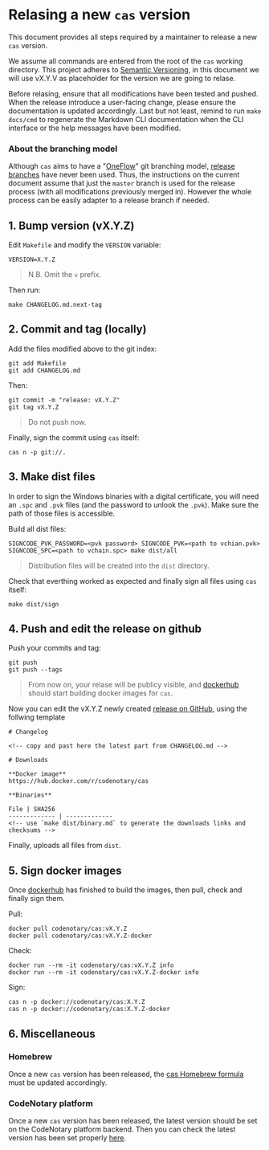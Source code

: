 # Relasing a new `cas` version

This document provides all steps required by a maintainer to release a new `cas` version.

We assume all commands are entered from the root of the `cas` working directory.
This project adheres to [Semantic Versioning](https://semver.org/spec/v2.0.0.html), in this document we will use vX.Y.V as placeholder for the version we are going to relase.

Before relasing, ensure that all modifications have been tested and pushed. When the release introduce a user-facing change, please ensure the documentation is updated accordingly. Last but not least, remind to run `make docs/cmd` to regenerate the Markdown CLI documentation when the CLI interface or the help messages have been modified.

### About the branching model

Although `cas` aims to have a "[OneFlow](https://www.endoflineblog.com/oneflow-a-git-branching-model-and-workflow)" git branching model, [release branches](https://www.endoflineblog.com/oneflow-a-git-branching-model-and-workflow#release-branches) have never been used.
Thus, the instructions on the current document assume that just the `master` branch is used for the release process (with all modifications previously merged in). However the whole process can be easily adapter to a release branch if needed.

## 1. Bump version (vX.Y.Z)

Edit `Makefile` and modify the `VERSION` variable:

```
VERSION=X.Y.Z
```
> N.B. Omit the `v` prefix.

Then run:

```
make CHANGELOG.md.next-tag
```

## 2. Commit and tag (locally)

Add the files modified above to the git index:

```
git add Makefile
git add CHANGELOG.md
```

Then:
```
git commit -m "release: vX.Y.Z"
git tag vX.Y.Z
```
> Do not push now.

Finally, sign the commit using `cas` itself:
```
cas n -p git://.
```

## 3. Make dist files

In order to sign the Windows binaries with a digital certificate, you will need an `.spc` and `.pvk` files (and the password to unlook the `.pvk`).
Make sure the path of those files is accessible.

Build all dist files:

```
SIGNCODE_PVK_PASSWORD=<pvk password> SIGNCODE_PVK=<path to vchian.pvk> SIGNCODE_SPC=<path to vchain.spc> make dist/all
```
> Distribution files will be created into the `dist` directory.


Check that everthing worked as expected and finally sign all files using `cas` itself:
```
make dist/sign
```

## 4. Push and edit the release on github

Push your commits and tag:
```
git push
git push --tags
```
> From now on, your relase will be publicy visible, and [dockerhub](https://hub.docker.com/repository/docker/codenotary/cas/builds) should start building docker images for `cas`.

Now you can edit the vX.Y.Z newly created [release on GitHub](https://github.com/codenotary/cas/releases), using the follwing template

```
# Changelog

<!-- copy and past here the latest part from CHANGELOG.md -->

# Downloads

**Docker image**
https://hub.docker.com/r/codenotary/cas

**Binaries**

File | SHA256
------------- | -------------
<!-- use `make dist/binary.md` to generate the downloads links and checksums -->
```

Finally, uploads all files from `dist`.

## 5. Sign docker images

Once [dockerhub](https://hub.docker.com/repository/docker/codenotary/cas/builds) has finished to build the images, then pull, check and finally sign them.

Pull:
```
docker pull codenotary/cas:vX.Y.Z
docker pull codenotary/cas:vX.Y.Z-docker
```

Check:
```
docker run --rm -it codenotary/cas:vX.Y.Z info
docker run --rm -it codenotary/cas:vX.Y.Z-docker info
```

Sign:
```
cas n -p docker://codenotary/cas:X.Y.Z
cas n -p docker://codenotary/cas:X.Y.Z-docker
```

## 6. Miscellaneous

### Homebrew

Once a new `cas` version has been released, the [cas Homebrew formula](https://github.com/vchain-us/homebrew-brew/blob/master/Formula/cas.rb) must be updated accordingly.

### CodeNotary platform

Once a new `cas` version has been released, the latest version should be set on the CodeNotary platform backend.
Then you can check the latest version has been set properly [here](https://api.codenotary.io/foundation/v1/version/cas/latest).
